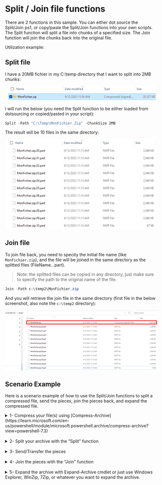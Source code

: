 # Split / Join file functions

There are 2 functions in this sample. You can either dot source the Split/Join ps1, or copy/paste the Split/Join functions into your own scripts.
The Split function will split a file into chunks of a specified size. The Join function will join the chunks back into the original file.

Utilization example:

## Split file

I have a 20MB fichier in my C:\temp directory that I want to split into 2MB chunks:

![Alt text](media/image.png)

I will run the below (you need the Split function to be either loaded from dotsourcing or copied/pasted in your script):

```powershell
Split -Path "C:\Temp\MonFichier.Zip" -ChunkSize 2MB
```

The result will be 10 files in the same directory:

![Alt text](media/image-1.png)

## Join file

To join file back, you need to specity the initial file name (like ```MonFichier.zip```), and the file will be joined in the same directory as the splitted files (FileName.<extention>.<Number>.part).

> Note: the splitted files can be copied in any directory, just make sure to specify the path to the original name of the file.

```powershell
Join -Path c:\temp2\MonFichier.zip
```

And you will retrieve the join file in the same directory (first file in the below screenshot, also note the ```c:\temp2``` directory):

![Alt text](media/image-2.png)

## Scenario Example

Here is a scenario example of how to use the Split/Join functions to split a compressed file, send the pieces, join the pieces back, and expand the compressed file.

<details>
<summary>1- Compress your file(s) using [Compress-Archive](https://learn.microsoft.com/en-us/powershell/module/microsoft.powershell.archive/compress-archive?view=powershell-7.3)</summary><br>

```powershell
Compress-Archive -Path "C:\Reference\Draftdoc.docx", "C:\Reference\Images\*.vsd" -CompressionLevel "Fastest" -DestinationPath "C:\Temp\MonFichier.zip"
```

Or just use Windows compress in the Windows Explorer, or WinZip, or 7Zip, or whatever you want.
</details><br>

<details>
<summary>2- Split your archive with the "Split" function</summary><br>

```powershell
Split -Path "C:\Temp\MonFichier.Zip" -ChunkSize 2MB
```
</details><br>

<details>
<summary>3- Send/Transfer the pieces</summary><br>

</details><br>

<details>
<summary>4- Join the pieces with the "Join" function</summary>
<br>

```powershell
Join -Path c:\temp2\MonFichier.zip
```
</details>
<br>

<details>
<summary>5- Expand the archive with Expand-Archive cmdlet or just use Windows Explorer, WinZip, 7Zip, or whatever you want to expand the archive.</summary>
<br>

```powershell
Expand-Archive -Path c:\temp2\MonFichier.zip -DestinationPath c:\temp3
```

[Expand-Archive documentation](https://docs.microsoft.com/en-us/powershell/module/microsoft.powershell.archive/expand-archive?view=powershell-7.1)

</details>